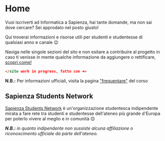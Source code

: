 # Home

Vuoi iscriverti ad Informatica a Sapienza, hai tante domande, ma non sai dove cercare? Sei approdato nel posto giusto!

Qui troverai informazioni e risorse utili per studenti e studentesse di qualsiasi anno e canale 😉

Naviga nelle singole sezioni del sito e non esitare a contribuire al progetto in caso ti venisse in mente qualche informazione da aggiungere o rettificare, [scopri come!](contribuire)

```html
</sito work in progress, fatto con ❤️>
```

**N.B.:** Per informazioni ufficiali, visita la pagina ["frequentare"](https://corsidilaurea.uniroma1.it/it/corso/2023/29923/programmazione?guid_cv) del corso

## Sapienza Students Network

[Sapienza Students Network](https://sapienzastudents.net/) è un'organizzazione studentesca indipendente mirata a fare rete tra studenti e studentesse dell'ateneo più grande d'Europa per poterlo vivere al meglio e in comunità 😊

_**N.B.:** in quanto indipendente non sussiste alcuna affiliazione o riconoscimento ufficiale da parte dell'ateneo._
